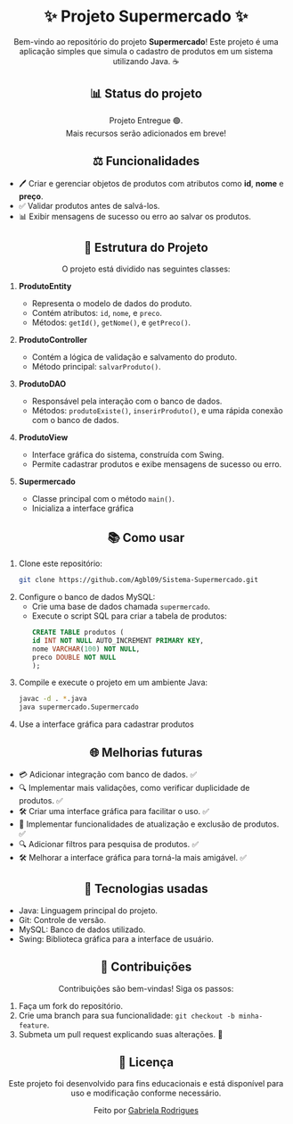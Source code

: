 <div align="center">
<h1>✨ Projeto Supermercado ✨</h1>

Bem-vindo ao repositório do projeto **Supermercado**! Este projeto é uma aplicação simples que simula o cadastro de produtos em um sistema utilizando Java. ☕
</div>

<div align="center">
<h2>📊 Status do projeto</h2>

Projeto Entregue 🟢.<br> 
Mais recursos serão adicionados em breve!
</div>

<div align="center">
<h2>⚖️ Funcionalidades</h2>
</div>

- 🖊️ Criar e gerenciar objetos de produtos com atributos como **id**, **nome** e **preço**.
- ✅ Validar produtos antes de salvá-los.
- 📊 Exibir mensagens de sucesso ou erro ao salvar os produtos.

<div align="center">
<h2>🔧 Estrutura do Projeto</h2>

O projeto está dividido nas seguintes classes:
</div>

1. **ProdutoEntity**
   - Representa o modelo de dados do produto.
   - Contém atributos: `id`, `nome`, e `preco`.
   - Métodos: `getId()`, `getNome()`, e `getPreco()`.

2. **ProdutoController**
   - Contém a lógica de validação e salvamento do produto.
   - Método principal: `salvarProduto()`.
  
3. **ProdutoDAO**
   - Responsável pela interação com o banco de dados.
   - Métodos: `produtoExiste()`, `inserirProduto()`, e uma rápida conexão com o banco de dados.
  
4. **ProdutoView**
   - Interface gráfica do sistema, construída com Swing.
   - Permite cadastrar produtos e exibe mensagens de sucesso ou erro.

5. **Supermercado**
   - Classe principal com o método `main()`.
   - Inicializa a interface gráfica

<div align="center">
<h2>📚 Como usar</h2>
</div>

1. Clone este repositório:
   ```bash
   git clone https://github.com/Agbl09/Sistema-Supermercado.git
   ```
2. Configure o banco de dados MySQL:
   - Crie uma base de dados chamada `supermercado`.
   - Execute o script SQL para criar a tabela de produtos:
     ```sql
     CREATE TABLE produtos (
     id INT NOT NULL AUTO_INCREMENT PRIMARY KEY,
     nome VARCHAR(100) NOT NULL,
     preco DOUBLE NOT NULL
     );
     ```
3. Compile e execute o projeto em um ambiente Java:
   ```bash 
   javac -d . *.java
   java supermercado.Supermercado
   ```
4. Use a interface gráfica para cadastrar produtos
   
<div align="center">
<h2>🌐 Melhorias futuras</h2>
</div>

- 💳 Adicionar integração com banco de dados. ✅
- 🔍 Implementar mais validações, como verificar duplicidade de produtos. ✅
- 🛠️ Criar uma interface gráfica para facilitar o uso. ✅
- 🔄 Implementar funcionalidades de atualização e exclusão de produtos. ✅
- 🔍 Adicionar filtros para pesquisa de produtos. ✅
- 🛠️ Melhorar a interface gráfica para torná-la mais amigável. ✅

<div align="center">
<h2>🚀 Tecnologias usadas</h2>
</div>

- Java: Linguagem principal do projeto.
- Git: Controle de versão.
- MySQL: Banco de dados utilizado.
- Swing: Biblioteca gráfica para a interface de usuário.

<div align="center">
<h2>📢 Contribuições</h2>

Contribuições são bem-vindas! Siga os passos:
</div>

1. Faça um fork do repositório.
2. Crie uma branch para sua funcionalidade: `git checkout -b minha-feature`.
3. Submeta um pull request explicando suas alterações. 📝

<div align="center">
<h2>📝 Licença</h2>
   Este projeto foi desenvolvido para fins educacionais e está disponível para uso e modificação conforme necessário.<br>

   Feito por [Gabriela Rodrigues](https://github.com/Agbl09)

</div>
